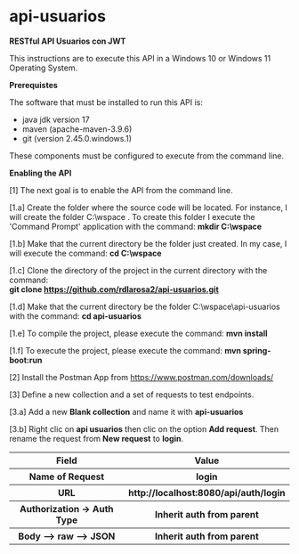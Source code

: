 # api-usuarios

<b>RESTful API Usuarios con JWT</b>

This instructions are to execute this API in a Windows 10 or Windows 11 Operating System.   

<b>Prerequistes</b>

The software that must be installed to run this API is: 

<ul>
  <li>java jdk version 17</li>
  <li>maven (apache-maven-3.9.6)</li>
  <li>git (version 2.45.0.windows.1)</li>
</ul>

These components must be configured to execute from the command line. 

<b>Enabling the API</b>


[1] The next goal is to enable the API from the command line.

  
[1.a] Create the folder where the source code will be located. For instance, I will create the folder C:\wspace . 
To create this folder I execute the 'Command Prompt' application with the command: <b>mkdir C:\wspace </b><br>

[1.b] Make that the current directory be the folder just created. In my case, I will execute the command: <b>cd C:\wspace</b>

[1.c] Clone the directory of the project in the current directory with the command: <br> 
<b>git clone https://github.com/rdlarosa2/api-usuarios.git </b>  

[1.d] Make that the current directory be the folder C:\wspace\api-usuarios with the command: <b>cd api-usuarios</b>  

[1.e] To compile the project, please execute the command: <b>mvn install</b>   

[1.f] To execute the project, please execute the command: <b>mvn spring-boot:run</b>

[2] Install the Postman App from https://www.postman.com/downloads/

[3] Define a new collection and a set of requests to test endpoints.

[3.a] Add a new <b>Blank collection</b> and name it with <b>api-usuarios</b>

[3.b] Right clic on <b>api usuarios</b> then clic on the option <b>Add request</b>. Then rename the request from <b>New request</b> to <b>login</b>.   
   
<table>
  <tr>
    <th>Field</th>
    <th>Value</th>
  </tr>
  <tr>
    <th><b>
	Name of Request</b></th>
    <th>login</th>
  </tr>
  <tr>
    <th><b>URL</b></th>
    <th>http://localhost:8080/api/auth/login</th>
  </tr>
  <tr>
    <th><b>Authorization -> Auth Type</b></th>
    <th>Inherit auth from parent</th>
  </tr> 
  <tr>
    <th><b>Body –> raw –> JSON</b></th>
    <th>Inherit auth from parent</th>
  </tr>   
</table>
